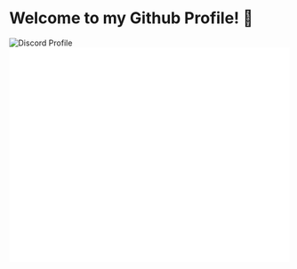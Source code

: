 # Welcome to my Github Profile! 👋

![Discord Profile](https://discord.c99.nl/widget/theme-1/645580301057392650.png)
![Metrics](https://github.com/poldis/poldis/blob/master/github-metrics.svg)

